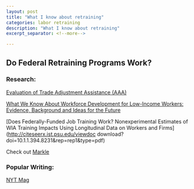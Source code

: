 ```yaml
---
layout: post
title: "What I know about retraining"
categories: labor retraining
description: "What I know about retraining"
excerpt_separator: <!--more-->

---
```


## Do Federal Retraining Programs Work?

### Research:

[Evaluation of Trade Adjustment Assistance (AAA)](https://www.mathematica-mpr.com/~/media/publications/pdfs/labor/taa_synthesis.pdf)

[What We Know About Workforce Development for Low-Income Workers: Evidence, Background and Ideas for the Future](http://npc.umich.edu/publications/u/2013-09-npc-working-paper.pdf)

[Does Federally-Funded Job Training Work? Nonexperimental Estimates of WIA Training Impacts Using Longitudinal Data on Workers and Firms](http://citeseerx.ist.psu.edu/viewdoc download?doi=10.1.1.394.8231&rep=rep1&type=pdf)

Check out [Markle](https://www.markle.org/about-markle)

### Popular Writing: 

[NYT Mag](https://mobile.nytimes.com/2017/02/23/magazine/retraining-jobs-unemployment.html)